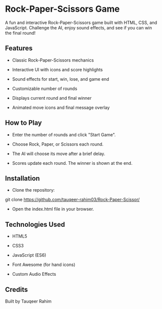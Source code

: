 
# Rock-Paper-Scissors Game

A fun and interactive Rock-Paper-Scissors game built with HTML, CSS, and JavaScript. Challenge the AI, enjoy sound effects, and see if you can win the final round!

## Features

- Classic Rock-Paper-Scissors mechanics

- Interactive UI with icons and score highlights

- Sound effects for start, win, lose, and game end

- Customizable number of rounds

- Displays current round and final winner

- Animated move icons and final message overlay

## How to Play

- Enter the number of rounds and click "Start Game".


- Choose Rock, Paper, or Scissors each round.


- The AI will choose its move after a brief delay.


- Scores update each round. The winner is shown at the end.



## Installation

- Clone the repository:

git clone https://github.com/tauqeer-rahim03/Rock-Paper-Scissor/


- Open the index.html file in your browser.


## Technologies Used

- HTML5

- CSS3

- JavaScript (ES6)

- Font Awesome (for hand icons)

- Custom Audio Effects


## Credits

Built by Tauqeer Rahim

